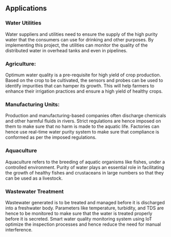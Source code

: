Applications
-----------------------------------------------------------------------------------------------------------------------------------------------------------------------------------

### Water Utilities

Water suppliers and utilities need to ensure the supply of the high purity water that the consumers can use for drinking and other purposes. 
By implementing this project, the utilities can monitor the quality of the distributed water in overhead tanks and even in pipelines. 

### Agriculture:

Optimum water quality is a pre-requisite for high yield of crop production. Based on the crop to be cultivated, the sensors and probes can be used to identify impurities that can hamper its growth. This will help farmers to enhance their irrigation practices and ensure a high yield of healthy crops.

### Manufacturing Units:

Production and manufacturing-based companies often discharge chemicals and other harmful fluids in rivers. Strict regulations are hence imposed on them to make sure that no harm is made to the aquatic life. Factories can hence use real-time water purity system to make sure that compliance is conformed as per the imposed regulations.

### Aquaculture

Aquaculture refers to the breeding of aquatic organisms like fishes, under a controlled environment. Purity of water plays an essential role in facilitating the growth of healthy fishes and crustaceans in large numbers so that they can be used as a livestock. 

### Wastewater Treatment

Wastewater generated is to be treated and managed before it is discharged into a freshwater body. Parameters like temperature, turbidity, and TDS are hence to be monitored to make sure that the water is treated properly before it is secreted. Smart water quality monitoring system using IoT optimize the inspection processes and hence reduce the need for manual interference. 


